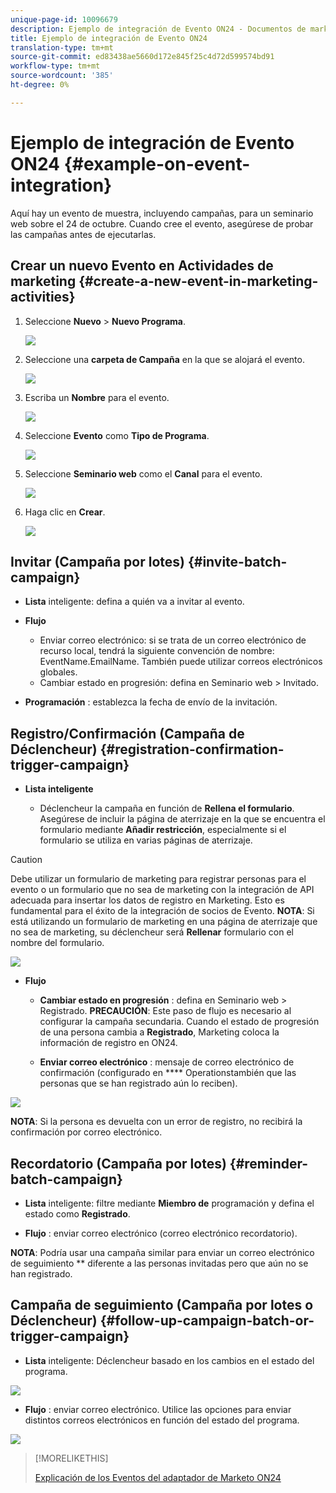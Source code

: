 ```yaml
---
unique-page-id: 10096679
description: Ejemplo de integración de Evento ON24 - Documentos de marketing - Documentación del producto
title: Ejemplo de integración de Evento ON24
translation-type: tm+mt
source-git-commit: ed83438ae5660d172e845f25c4d72d599574bd91
workflow-type: tm+mt
source-wordcount: '385'
ht-degree: 0%

---
```



# Ejemplo de integración de Evento ON24 {#example-on-event-integration}

Aquí hay un evento de muestra, incluyendo campañas, para un seminario web sobre el 24 de octubre. Cuando cree el evento, asegúrese de probar las campañas antes de ejecutarlas.

## Crear un nuevo Evento en Actividades de marketing {#create-a-new-event-in-marketing-activities}

1. Seleccione **Nuevo** > **Nuevo Programa**.

   ![](assets/image2015-12-22-15-3a35-3a15.png)

1. Seleccione una **carpeta de Campaña** en la que se alojará el evento.

   ![](assets/image2015-12-22-15-3a39-3a51.png)

1. Escriba un **Nombre** para el evento.

   ![](assets/image2015-12-22-15-3a43-3a4.png)

1. Seleccione **Evento** como **Tipo de Programa**.

   ![](assets/image2015-12-22-15-3a44-3a41.png)

1. Seleccione **Seminario web** como el **Canal** para el evento.

   ![](assets/image2015-12-22-15-3a46-3a34.png)

1. Haga clic en **Crear**.

   ![](assets/image2015-12-22-15-3a48-3a20.png)

## Invitar (Campaña por lotes) {#invite-batch-campaign}

* **Lista**  inteligente: defina a quién va a invitar al evento.
* **Flujo**

   * Enviar correo electrónico: si se trata de un correo electrónico de recurso local, tendrá la siguiente convención de nombre: EventName.EmailName. También puede utilizar correos electrónicos globales.
   * Cambiar estado en progresión: defina en Seminario web > Invitado.

* **Programación** : establezca la fecha de envío de la invitación.

## Registro/Confirmación (Campaña de Déclencheur) {#registration-confirmation-trigger-campaign}

* **Lista inteligente**

   * Déclencheur la campaña en función de **Rellena el formulario**. Asegúrese de incluir la página de aterrizaje en la que se encuentra el formulario mediante **Añadir restricción**, especialmente si el formulario se utiliza en varias páginas de aterrizaje.

>[!CAUTION]
>
>Debe utilizar un formulario de marketing para registrar personas para el evento o un formulario que no sea de marketing con la integración de API adecuada para insertar los datos de registro en Marketing. Esto es fundamental para el éxito de la integración de socios de Evento. **NOTA**: Si está utilizando un formulario de marketing en una página de aterrizaje que no sea de marketing, su déclencheur será  **Rellenar** formulario con el nombre del formulario.

![](assets/image2015-12-22-15-3a50-3a22.png)

* **Flujo**

   * **Cambiar estado en progresión** : defina en Seminario web > Registrado. **PRECAUCIÓN**: Este paso de flujo es necesario al configurar la campaña secundaria. Cuando el estado de progresión de una persona cambia a **Registrado**, Marketing coloca la información de registro en ON24.

   * **Enviar correo electrónico** : mensaje de correo electrónico de confirmación (configurado en  **** Operationstambién que las personas que se han registrado aún lo reciben).

![](assets/image2015-12-22-15-3a52-3a9.png)

**NOTA**: Si la persona es devuelta con un error de registro, no recibirá la confirmación por correo electrónico.

## Recordatorio (Campaña por lotes) {#reminder-batch-campaign}

* **Lista**  inteligente: filtre mediante  **Miembro de** programación y defina el estado como  **Registrado**.

* **Flujo** : enviar correo electrónico (correo electrónico recordatorio).

**NOTA**: Podría usar una campaña similar para enviar un correo electrónico de seguimiento  ** diferente a las personas invitadas pero que aún no se han registrado.

## Campaña de seguimiento (Campaña por lotes o Déclencheur) {#follow-up-campaign-batch-or-trigger-campaign}

* **Lista**  inteligente: Déclencheur basado en los cambios en el estado del programa.

![](assets/image2015-12-22-15-3a57-3a25.png)

* **Flujo** : enviar correo electrónico. Utilice las opciones para enviar distintos correos electrónicos en función del estado del programa.

![](assets/ten.png)

>[!MORELIKETHIS]
>
>[Explicación de los Eventos del adaptador de Marketo ON24](/help/marketo/product-docs/demand-generation/events/create-an-event/create-an-event-with-the-marketo-on24-adapter/understanding-marketo-on24-adapter-events.md)
